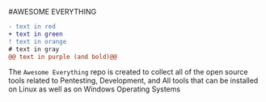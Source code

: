 #AWESOME EVERYTHING
```diff
- text in red
+ text in green
! text in orange
# text in gray
@@ text in purple (and bold)@@
```

The `Awesome Everything` repo is created to collect all of the open source tools related to Pentesting, Development, and All tools that can be installed on Linux as well as on Windows Operating Systems
